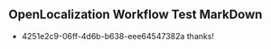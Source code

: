 ## OpenLocalization Workflow Test MarkDown
* 4251e2c9-06ff-4d6b-b638-eee64547382a thanks!

<!--HONumber=Sep16_HO1-->


